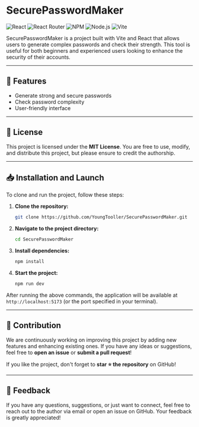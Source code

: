 # SecurePasswordMaker

![React](https://img.shields.io/badge/React-19.0.0-61dafb?style=for-the-badge) ![React Router](https://img.shields.io/badge/React--Router--Dom-7.1.5-blue?style=for-the-badge) ![NPM](https://img.shields.io/badge/NPM-11.0.0-red?style=for-the-badge) ![Node.js](https://img.shields.io/badge/Node.js-22.12.0-green?style=for-the-badge) ![Vite](https://img.shields.io/badge/Vite-6.1.0-purple?style=for-the-badge)

&#x20;&#x20;

SecurePasswordMaker is a project built with Vite and React that allows users to generate complex passwords and check their strength. This tool is useful for both beginners and experienced users looking to enhance the security of their accounts.

---

## 🚀 Features

- Generate strong and secure passwords
- Check password complexity
- User-friendly interface

---

## 📜 License

This project is licensed under the **MIT License**. You are free to use, modify, and distribute this project, but please ensure to credit the authorship.

---

## 📥 Installation and Launch

To clone and run the project, follow these steps:

1. **Clone the repository:**

   ```sh
   git clone https://github.com/YoungTooller/SecurePasswordMaker.git
   ```

2. **Navigate to the project directory:**

   ```sh
   cd SecurePasswordMaker
   ```

3. **Install dependencies:**

   ```sh
   npm install
   ```

4. **Start the project:**

   ```sh
   npm run dev
   ```

After running the above commands, the application will be available at `http://localhost:5173` (or the port specified in your terminal).

---

## 🤝 Contribution

We are continuously working on improving this project by adding new features and enhancing existing ones. If you have any ideas or suggestions, feel free to **open an issue** or **submit a pull request**!

If you like the project, don't forget to **star ⭐️ the repository** on GitHub!

---

## 📩 Feedback

If you have any questions, suggestions, or just want to connect, feel free to reach out to the author via email or open an issue on GitHub. Your feedback is greatly appreciated!
